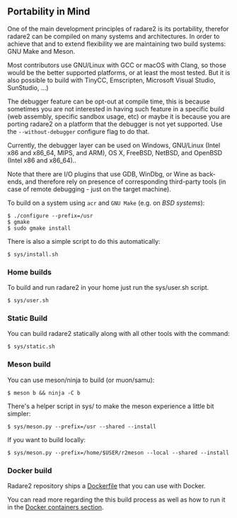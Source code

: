## Portability in Mind

One of the main development principles of radare2 is its portability, therefor radare2 can be compiled on many systems and architectures. In order to achieve that and to extend flexibility we are maintaining two build systems: GNU Make and Meson.

Most contributors use GNU/Linux with GCC or macOS with Clang, so those would be the better supported platforms, or at least the most tested. But it is also possible to build with TinyCC, Emscripten, Microsoft Visual Studio, SunStudio, ...)

The debugger feature can be opt-out at compile time, this is because sometimes you are not interested in having such feature in a specific build (web assembly, specific sandbox usage, etc) or maybe it is because you are porting radare2 on a platform that the debugger is not yet supported. Use the `--without-debugger` configure flag to do that.

Currently, the debugger layer can be used on Windows, GNU/Linux (Intel x86 and x86_64, MIPS, and ARM), OS X, FreeBSD, NetBSD, and OpenBSD (Intel x86 and x86_64)..

Note that there are I/O plugins that use GDB, WinDbg, or Wine as back-ends, and therefore rely on presence of corresponding third-party tools (in case of remote debugging - just on the target machine).

To build on a system using `acr` and `GNU Make` (e.g. on _BSD systems_):

```console
$ ./configure --prefix=/usr
$ gmake
$ sudo gmake install
```

There is also a simple script to do this automatically:

```console
$ sys/install.sh
```

### Home builds

To build and run radare2 in your home just run the sys/user.sh script.

```console
$ sys/user.sh
```

### Static Build

You can build radare2 statically along with all other tools with the command:

```console
$ sys/static.sh
```

### Meson build

You can use meson/ninja to build (or muon/samu):

```console
$ meson b && ninja -C b
```

There's a helper script in sys/ to make the meson experience a little bit simpler:

```console
$ sys/meson.py --prefix=/usr --shared --install
```

If you want to build locally:

```console
$ sys/meson.py --prefix=/home/$USER/r2meson --local --shared --install
```

### Docker build

Radare2 repository ships a [Dockerfile](https://github.com/radareorg/radare2/blob/master/dist/docker/Dockerfile) that you can use with Docker.

You can read more regarding the this build process as well as how to run it in the [Docker containers section](docker.md#git-version).
